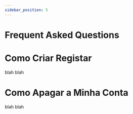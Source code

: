 ```yaml
---
sidebar_position: 5
---
```


# Frequent Asked Questions

# Como Criar Registar

blah blah

# Como Apagar a Minha Conta

blah blah
